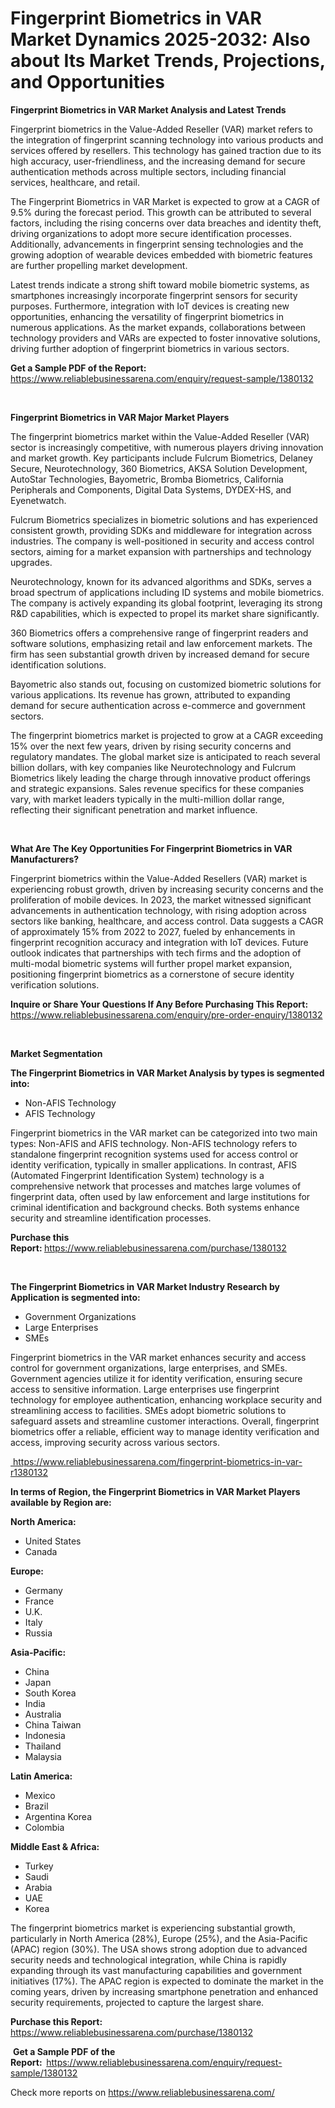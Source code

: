 <p><h1>Fingerprint Biometrics in VAR Market Dynamics 2025-2032: Also about Its Market Trends, Projections, and Opportunities</h1></p><p><strong>Fingerprint Biometrics in VAR Market Analysis and Latest Trends</strong></p>
<p><p>Fingerprint biometrics in the Value-Added Reseller (VAR) market refers to the integration of fingerprint scanning technology into various products and services offered by resellers. This technology has gained traction due to its high accuracy, user-friendliness, and the increasing demand for secure authentication methods across multiple sectors, including financial services, healthcare, and retail.</p><p>The Fingerprint Biometrics in VAR Market is expected to grow at a CAGR of 9.5% during the forecast period. This growth can be attributed to several factors, including the rising concerns over data breaches and identity theft, driving organizations to adopt more secure identification processes. Additionally, advancements in fingerprint sensing technologies and the growing adoption of wearable devices embedded with biometric features are further propelling market development.</p><p>Latest trends indicate a strong shift toward mobile biometric systems, as smartphones increasingly incorporate fingerprint sensors for security purposes. Furthermore, integration with IoT devices is creating new opportunities, enhancing the versatility of fingerprint biometrics in numerous applications. As the market expands, collaborations between technology providers and VARs are expected to foster innovative solutions, driving further adoption of fingerprint biometrics in various sectors.</p></p>
<p><strong>Get a Sample PDF of the Report:&nbsp;</strong> <a href="https://www.reliablebusinessarena.com/enquiry/request-sample/1380132?utm_campaign=2482&utm_medium=2&utm_source=Github&utm_content=ia&utm_term=11032025&utm_id=fingerprint-biometrics-in-var">https://www.reliablebusinessarena.com/enquiry/request-sample/1380132</a></p>
<p>&nbsp;</p>
<p><strong>Fingerprint Biometrics in VAR Major Market Players</strong></p>
<p><p>The fingerprint biometrics market within the Value-Added Reseller (VAR) sector is increasingly competitive, with numerous players driving innovation and market growth. Key participants include Fulcrum Biometrics, Delaney Secure, Neurotechnology, 360 Biometrics, AKSA Solution Development, AutoStar Technologies, Bayometric, Bromba Biometrics, California Peripherals and Components, Digital Data Systems, DYDEX-HS, and Eyenetwatch.</p><p>Fulcrum Biometrics specializes in biometric solutions and has experienced consistent growth, providing SDKs and middleware for integration across industries. The company is well-positioned in security and access control sectors, aiming for a market expansion with partnerships and technology upgrades.</p><p>Neurotechnology, known for its advanced algorithms and SDKs, serves a broad spectrum of applications including ID systems and mobile biometrics. The company is actively expanding its global footprint, leveraging its strong R&D capabilities, which is expected to propel its market share significantly.</p><p>360 Biometrics offers a comprehensive range of fingerprint readers and software solutions, emphasizing retail and law enforcement markets. The firm has seen substantial growth driven by increased demand for secure identification solutions.</p><p>Bayometric also stands out, focusing on customized biometric solutions for various applications. Its revenue has grown, attributed to expanding demand for secure authentication across e-commerce and government sectors.</p><p>The fingerprint biometrics market is projected to grow at a CAGR exceeding 15% over the next few years, driven by rising security concerns and regulatory mandates. The global market size is anticipated to reach several billion dollars, with key companies like Neurotechnology and Fulcrum Biometrics likely leading the charge through innovative product offerings and strategic expansions. Sales revenue specifics for these companies vary, with market leaders typically in the multi-million dollar range, reflecting their significant penetration and market influence.</p></p>
<p>&nbsp;</p>
<p><strong>What Are The Key Opportunities For Fingerprint Biometrics in VAR Manufacturers?</strong></p>
<p><p>Fingerprint biometrics within the Value-Added Resellers (VAR) market is experiencing robust growth, driven by increasing security concerns and the proliferation of mobile devices. In 2023, the market witnessed significant advancements in authentication technology, with rising adoption across sectors like banking, healthcare, and access control. Data suggests a CAGR of approximately 15% from 2022 to 2027, fueled by enhancements in fingerprint recognition accuracy and integration with IoT devices. Future outlook indicates that partnerships with tech firms and the adoption of multi-modal biometric systems will further propel market expansion, positioning fingerprint biometrics as a cornerstone of secure identity verification solutions.</p></p>
<p><strong>Inquire or Share Your Questions If Any Before Purchasing This Report:</strong> <a href="https://www.reliablebusinessarena.com/enquiry/pre-order-enquiry/1380132?utm_campaign=2482&utm_medium=2&utm_source=Github&utm_content=ia&utm_term=11032025&utm_id=fingerprint-biometrics-in-var">https://www.reliablebusinessarena.com/enquiry/pre-order-enquiry/1380132</a></p>
<p>&nbsp;</p>
<p><strong>Market Segmentation</strong></p>
<p><strong>The Fingerprint Biometrics in VAR Market Analysis by types is segmented into:</strong></p>
<p><ul><li>Non-AFIS Technology</li><li>AFIS Technology</li></ul></p>
<p><p>Fingerprint biometrics in the VAR market can be categorized into two main types: Non-AFIS and AFIS technology. Non-AFIS technology refers to standalone fingerprint recognition systems used for access control or identity verification, typically in smaller applications. In contrast, AFIS (Automated Fingerprint Identification System) technology is a comprehensive network that processes and matches large volumes of fingerprint data, often used by law enforcement and large institutions for criminal identification and background checks. Both systems enhance security and streamline identification processes.</p></p>
<p><strong>Purchase this Report:&nbsp;</strong><a href="https://www.reliablebusinessarena.com/purchase/1380132?utm_campaign=2482&utm_medium=2&utm_source=Github&utm_content=ia&utm_term=11032025&utm_id=fingerprint-biometrics-in-var">https://www.reliablebusinessarena.com/purchase/1380132</a></p>
<p>&nbsp;</p>
<p><strong>The Fingerprint Biometrics in VAR Market Industry Research by Application is segmented into:</strong></p>
<p><ul><li>Government Organizations</li><li>Large Enterprises</li><li>SMEs</li></ul></p>
<p><p>Fingerprint biometrics in the VAR market enhances security and access control for government organizations, large enterprises, and SMEs. Government agencies utilize it for identity verification, ensuring secure access to sensitive information. Large enterprises use fingerprint technology for employee authentication, enhancing workplace security and streamlining access to facilities. SMEs adopt biometric solutions to safeguard assets and streamline customer interactions. Overall, fingerprint biometrics offer a reliable, efficient way to manage identity verification and access, improving security across various sectors.</p></p>
<p><a href="https://www.reliablebusinessarena.com/fingerprint-biometrics-in-var-r1380132?utm_campaign=2482&utm_medium=2&utm_source=Github&utm_content=ia&utm_term=11032025&utm_id=fingerprint-biometrics-in-var">&nbsp;https://www.reliablebusinessarena.com/fingerprint-biometrics-in-var-r1380132</a></p>
<p><strong>In terms of Region, the Fingerprint Biometrics in VAR Market Players available by Region are:</strong></p>
<p>
    <p> <strong> North America: </strong>
        <ul>
            <li>United States</li>
            <li>Canada</li>
        </ul>
        </p> 
    <p> <strong> Europe: </strong>
        <ul>
            <li>Germany</li>
            <li>France</li>
            <li>U.K.</li>
            <li>Italy</li>
            <li>Russia</li>
        </ul>
        </p> 
    <p> <strong> Asia-Pacific: </strong>
        <ul>
            <li>China</li>
            <li>Japan</li>
            <li>South Korea</li>
            <li>India</li>
            <li>Australia</li>
            <li>China Taiwan</li>
            <li>Indonesia</li>
            <li>Thailand</li>
            <li>Malaysia</li>
        </ul>
        </p> 
    <p> <strong> Latin America: </strong>
        <ul>
            <li>Mexico</li>
            <li>Brazil</li>
            <li>Argentina Korea</li>
            <li>Colombia</li>
        </ul>
        </p> 
    <p> <strong> Middle East & Africa: </strong>
        <ul>
            <li>Turkey</li>
            <li>Saudi</li>
            <li>Arabia</li>
            <li>UAE</li>
            <li>Korea</li>
        </ul>
    </p>
    </p>
<p><p>The fingerprint biometrics market is experiencing substantial growth, particularly in North America (28%), Europe (25%), and the Asia-Pacific (APAC) region (30%). The USA shows strong adoption due to advanced security needs and technological integration, while China is rapidly expanding through its vast manufacturing capabilities and government initiatives (17%). The APAC region is expected to dominate the market in the coming years, driven by increasing smartphone penetration and enhanced security requirements, projected to capture the largest share.</p></p>
<p><strong>Purchase this Report: </strong><a href="https://www.reliablebusinessarena.com/purchase/1380132?utm_campaign=2482&utm_medium=2&utm_source=Github&utm_content=ia&utm_term=11032025&utm_id=fingerprint-biometrics-in-var">https://www.reliablebusinessarena.com/purchase/1380132</a></p>
<p>&nbsp;<strong>Get a Sample PDF of the Report:&nbsp;&nbsp;</strong><a href="https://www.reliablebusinessarena.com/enquiry/request-sample/1380132?utm_campaign=2482&utm_medium=2&utm_source=Github&utm_content=ia&utm_term=11032025&utm_id=fingerprint-biometrics-in-var">https://www.reliablebusinessarena.com/enquiry/request-sample/1380132</a></p>
<p><strong></strong></p>
<p>Check more reports on <a href="https://www.reliablebusinessarena.com/?utm_campaign=2482&utm_medium=2&utm_source=Github&utm_content=ia&utm_term=11032025&utm_id=fingerprint-biometrics-in-var">https://www.reliablebusinessarena.com/</a></p>